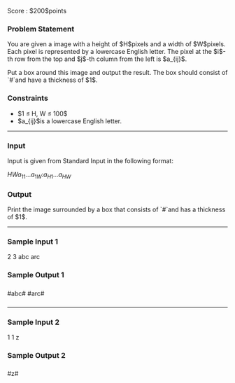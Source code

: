 
<div>

<span>

<span>

<p>
Score : $200$points
</p>

<div>

<section>

### **Problem Statement**

<p>
You are given a image with a height of $H$pixels and a width of $W$pixels.
Each pixel is represented by a lowercase English letter.
The pixel at the $i$-th row from the top and $j$-th column from the left is $a_{ij}$.
</p>

<p>
Put a box around this image and output the result. The box should consist of `#`and have a thickness of $1$.
</p>

</section>

</div>

<div>

<section>

### **Constraints**

<ul>

<li>
$1 ≤ H, W ≤ 100$
</li>

<li>
$a_{ij}$is a lowercase English letter.
</li>

</ul>

</section>

</div>

---

<div>

<div>

<section>

### **Input**

<p>
Input is given from Standard Input in the following format:
</p>

<div>

$H$$W$$a_{11}$$...$$a_{1W}$$:$$a_{H1}$$...$$a_{HW}$
</div>

</section>

</div>

<div>

<section>

### **Output**

<p>
Print the image surrounded by a box that consists of `#`and has a thickness of $1$.
</p>

</section>

</div>

</div>

---

<div>

<section>

### **Sample Input 1**

<div>

2 3
abc
arc

</div>

</section>

</div>

<div>

<section>

### **Sample Output 1**

<div>

#####
#abc#
#arc#
#####

</div>

</section>

</div>

---

<div>

<section>

### **Sample Input 2**

<div>

1 1
z

</div>

</section>

</div>

<div>

<section>

### **Sample Output 2**

<div>

###
#z#
###

</div>

</section>

</div>

</span>

</span>

</div>
